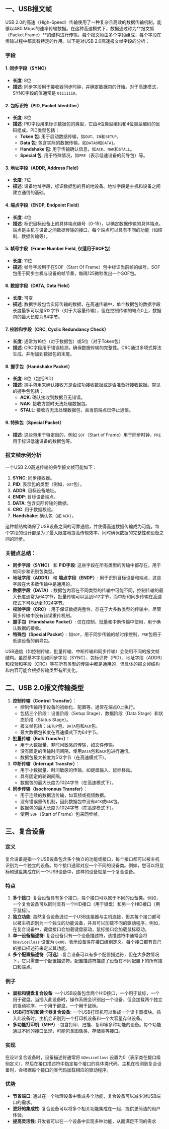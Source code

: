 ## 一、USB报文帧

USB 2.0的高速（High-Speed）传输使用了一种复杂且高效的数据传输机制，能够以480 Mbps的速率传输数据。在这种高速模式下，数据通过称为**报文帧（Packet Frame）**的结构进行传输。每个报文帧由多个字段组成，每个字段在传输过程中都具有特定的作用。以下是对USB 2.0高速报文帧字段的分析：

### 字段
#### 1. **同步字段（SYNC）**

- **长度**: 8位
- **描述**: 同步字段用于接收器同步时钟，并确定数据包的开始。对于高速模式，SYNC字段的值通常是 `01111110`。

#### 2. **包标识符（PID, Packet Identifier）**

- **长度**: 8位
- **描述**: PID字段用来标识数据包的类型，它由4位类型编码和4位类型编码的反码组成。PID类型包括：
    - **Token 包**: 用于启动数据传输，如`OUT`、`IN`和`SETUP`。
    - **Data 包**: 包含实际的数据传输，如`DATA0`和`DATA1`。
    - **Handshake 包**: 用于传输确认信息，如`ACK`、`NAK`和`STALL`。
    - **Special 包**: 用于特殊情况，如`PRE`（表示低速设备的前导包）等。

#### 3. **地址字段（ADDR, Address Field）**

- **长度**: 7位
- **描述**: 设备地址字段，标识数据包的目的地设备。地址字段是主机和设备之间建立通信的基础。

#### 4. **端点字段（ENDP, Endpoint Field）**

- **长度**: 4位
- **描述**: 标识目标设备上的具体端点编号（0-15），以确定数据传输的具体端点。端点是主机与设备之间数据传输的接口，每个端点可以具有不同的功能（如控制、数据传输等）。

#### 5. **帧号字段（Frame Number Field, 仅适用于SOF包）**

- **长度**: 11位
- **描述**: 帧号字段用于在SOF（Start Of Frame）包中标识当前帧的编号。SOF包用于同步主机与设备的帧节奏，每隔125微秒发出一个SOF包。

#### 6. **数据字段（DATA, Data Field）**

- **长度**: 可变
- **描述**: 数据字段包含实际传输的数据，在高速传输中，单个数据包的数据字段长度最多可以是512字节（对于大容量传输），但在控制传输的端点0上，数据包的最大长度为64字节。

#### 7. **校验和字段（CRC, Cyclic Redundancy Check）**

- **长度**: 通常为16位（对于数据包）或5位（对于Token包）
- **描述**: CRC字段用于错误检测，确保数据传输的完整性。CRC通过多项式算法生成，并附加到数据包的末尾。

#### 8. **握手包（Handshake Packet）**

- **长度**: 8位（包括PID）
- **描述**: 握手包用来确认接收方是否成功接收数据或是否准备好接收数据。常见的握手包包括：
    - **ACK**: 确认接收到数据且无错误。
    - **NAK**: 接收方暂时无法处理数据包。
    - **STALL**: 接收方无法处理数据包，且当前端点已停止通信。

#### 9. **特殊包（Special Packet）**

- **描述**: 这些包用于特定目的，例如 `SOF`（Start of Frame）用于同步时钟，`PRE` 用于标识低速设备的数据包等。

### 报文帧示例分析

一个USB 2.0高速传输的典型报文帧可能如下：

1. **SYNC**: 同步接收器。
2. **PID**: 表示包的类型（例如，`OUT`包）。
3. **ADDR**: 目标设备地址。
4. **ENDP**: 目标设备端点。
5. **DATA**: 包含实际传输的数据。
6. **CRC**: 用于数据校验。
7. **Handshake**: 确认包（如 `ACK`）。

这种帧结构确保了USB设备之间的可靠通信，并使得高速数据传输成为可能。每个字段的设计都是为了最大限度地提高传输效率，同时确保数据的完整性和设备之间的同步。

### 关键点总结：

- **同步字段（SYNC）** 和 **PID字段**: 这些字段在所有类型的传输中都存在，用于帧同步和识别包类型。
- **地址字段（ADDR）** 和 **端点字段（ENDP）**: 用于识别目标设备和端点，这些字段在大多数传输中是通用的。
- **数据字段（DATA）**: 数据包内容在不同类型的传输中可能不同，控制传输的最大长度通常为64字节，批量传输可以达到512字节，而中断和同步传输在高速模式下可以达到1024字节。
- **校验字段（CRC）**: 用于保证数据完整性，存在于大多数类型的传输中，尽管同步传输中没有错误重传机制。
- **握手包（Handshake Packet）**: 仅在控制、批量和中断传输中使用，用于确认数据的接收。
- **特殊包（Special Packet）**: 如`SOF`，用于同步传输的帧时序控制，`PRE`包用于低速设备的前导包。

USB通信（如控制传输、批量传输、中断传输和同步传输）会使用不同的报文帧结构。虽然基本字段如同步字段（SYNC）、包标识符（PID）、地址字段（ADDR）和校验和字段（CRC）等在所有类型的传输中都是通用的，但具体的报文帧结构和内容可能会根据传输类型有所变化。

##  二、USB 2.0报文传输类型

1. **控制传输（Control Transfer）**：
    - 控制传输用于设备的初始化、配置等，通常在端点0上执行。
    - 包括三个阶段：设置阶段（Setup Stage）、数据阶段（Data Stage）和状态阶段（Status Stage）。
    - 报文帧包括：`SETUP`包、`DATA`包和`ACK`包。
    - 最大数据包长度在高速模式下为64字节。
2. **批量传输（Bulk Transfer）**：
    - 用于大数据量、非时间敏感的传输，如文件传输。
    - 没有固定的传输时间间隔，使用`DATA`包和`ACK`包进行通信。
    - 数据包最大长度为512字节（在高速模式下）。
3. **中断传输（Interrupt Transfer）**：
    - 用于小数据量、时间敏感的传输，如键盘输入、鼠标移动。
    - 具有固定的轮询间隔。
    - 数据包的最大长度为1024字节（在高速模式下）。
4. **同步传输（Isochronous Transfer）**：
    - 用于连续的数据流传输，如音频或视频数据。
    - 没有错误重传机制，因此数据包中没有`ACK`或`NAK`包。
    - 数据包的最大长度为1024字节（在高速模式下）。
    - 使用 `SOF`（Start of Frame）包来同步帧。

## 三、复合设备

### 定义 

复合设备是指一个USB设备包含多个独立的功能或接口，每个接口都可以被主机识别为一个独立的设备。每个接口通常对应一个不同的设备类。例如，您可以将鼠标和键盘集成在同一个USB设备中，这样的设备就是一个复合设备。

### 特点

1. **多个接口**: 复合设备具有多个接口，每个接口可以属于不同的设备类。例如，一个复合设备可以同时具有一个HID接口（用于键盘）和另一个HID接口（用于鼠标）。
2. **独立功能**: 虽然复合设备通过一个USB连接器与主机连接，但其每个接口都可以被主机识别为一个独立的功能设备，并且可以加载不同的驱动程序。例如，在复合设备中，键盘接口会加载键盘驱动，鼠标接口会加载鼠标驱动。
3. **单一设备描述符**: 复合设备只有一个设备描述符，该描述符中通常会将 `bDeviceClass` 设置为 `0x00`，表示设备类在接口级别定义。每个接口都有自己的接口描述符来定义其功能。
4. **多个配置描述符（可选）**:复合设备可以有多个配置描述符，但在大多数情况下，它只需要一个配置描述符。配置描述符描述了设备在不同配置下的所有接口和端点。

### 例子

- **鼠标和键盘复合设备**: 一个USB设备包含两个HID接口，一个用于鼠标，一个用于键盘。当插入此设备时，操作系统会识别出一个设备，但会加载两个独立的驱动程序，一个用于键盘，一个用于鼠标。
- **USB打印机和读卡器复合设备**: 一个USB打印机可以集成一个读卡器模块。插入此设备时，主机会识别到一个打印机设备和一个大容量存储设备。
- **多功能打印机（MFP）**: 包含打印、扫描、复印等多种功能的设备。每个功能通过不同的接口呈现，可能包含图像类、存储类等接口。

### 实现

在设计复合设备时，设备描述符通常将 `bDeviceClass` 设置为0（表示类在接口级别定义），然后在接口描述符中指定每个接口的具体类代码。主机在检测到复合设备时，会根据每个接口的类代码加载相应的驱动程序。

### 优势

- **节省端口**: 通过在一个物理设备中集成多个功能，复合设备可以减少对USB端口的需求。
- **更好的集成性**: 复合设备可以将多个相关功能集成在一起，提供更简洁的用户体验。
- **提高灵活性**: 开发者可以在一个设备中实现多种功能，从而满足不同的需求